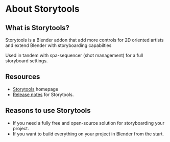 # About Storytools


## What is Storytools?

Storytools is a Blender addon that add more controls for 2D oriented artists and extend Blender with storyboarding capabilties

Used in tandem with spa-sequencer (shot management) for a full storyboard settings.


## Resources

- [Storytools](https://github.com/Pullusb/storytools) homepage
- [Release notes](https://github.com/Pullusb/storytools/blob/master/CHANGELOG.md) for Storytools.
<!-- - [Storytools Wiki](https://github.com/Storytools/Storytools/wiki) -->


## Reasons to use Storytools

- If you need a fully free and open-source solution for storyboarding your project.
- If you want to build everything on your project in Blender from the start.